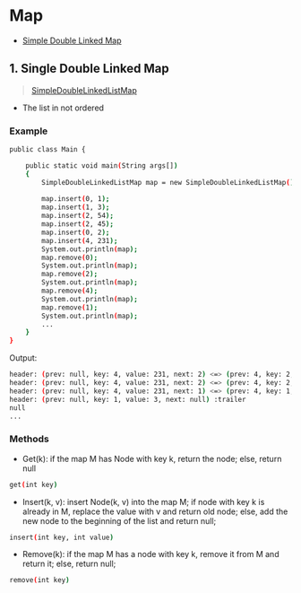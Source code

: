 # Map
- [Simple Double Linked Map](#simpledoublelinkedmap)
## 1. Single Double Linked Map
> [SimpleDoubleLinkedListMap](./SimpleDoubleLinkedListMap.java)

- The list in not ordered

### Example

```sh
public class Main {

	public static void main(String args[])
	{
		SimpleDoubleLinkedListMap map = new SimpleDoubleLinkedListMap();
		
		map.insert(0, 1);
		map.insert(1, 3);
		map.insert(2, 54);
		map.insert(2, 45);
		map.insert(0, 2);
		map.insert(4, 231);
		System.out.println(map);
		map.remove(0);
		System.out.println(map);
		map.remove(2);
		System.out.println(map);
		map.remove(4);
		System.out.println(map);
		map.remove(1);
		System.out.println(map);
        ...
	}
}
```

Output:

```sh
header: (prev: null, key: 4, value: 231, next: 2) <=> (prev: 4, key: 2, value: 45, next: 1) <=> (prev: 2, key: 1, value: 3, next: 0) <=> (prev: 1, key: 0, value: 2, next: null) :trailer
header: (prev: null, key: 4, value: 231, next: 2) <=> (prev: 4, key: 2, value: 45, next: 1) <=> (prev: 2, key: 1, value: 3, next: null) :trailer
header: (prev: null, key: 4, value: 231, next: 1) <=> (prev: 4, key: 1, value: 3, next: null) :trailer
header: (prev: null, key: 1, value: 3, next: null) :trailer
null
...
```


### Methods

- Get(k): if the map M has Node with key k, return the node; else, return null
```sh
get(int key)
```
- Insert(k, v): insert Node(k, v) into the map M; if node with key k is already in M, replace the value with v and return old node; else, add the new node to the beginning of the list and return null; 
 ```sh
 insert(int key, int value)
```
- Remove(k): if the map M has a node with key k, remove it from M and return it; else, return null;
 ```sh
 remove(int key)
```
